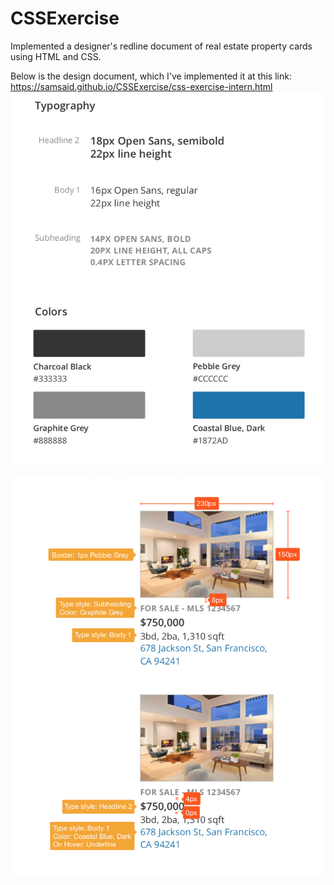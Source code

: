 # CSSExercise
Implemented a designer's redline document of real estate property cards using HTML and CSS.

Below is the design document, which I've implemented it at this link: https://samsaid.github.io/CSSExercise/css-exercise-intern.html
![Image description](https://github.com/samsaid/CSSExercise/blob/master/Screen%20Shot%202019-11-21%20at%2012.20.32%20PM.png)

![Image description](https://github.com/samsaid/CSSExercise/blob/master/Screen%20Shot%202019-11-21%20at%2012.20.39%20PM.png)
